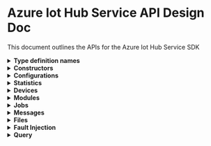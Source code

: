 ﻿# Azure Iot Hub Service API Design Doc

This document outlines the APIs for the Azure Iot Hub Service SDK

<details><summary><b>Type definition names</b></summary>

```text
Configuration - TwinConfiguration
Module - ModuleIdentity
Device - DeviceIdentity
Twin - TwinData
Interface - PnpInterface
Property - PnpProperty
Reported - PnpReported
Desired - PnpDesired
```

</details>

<details><summary><b>Constructors</b></summary>


Usage:

We start off with a string connection string, that we can copy from Azure portal.

```csharp
string connectionString = "HostName=<hub_hostname>.azure-devices.net;SharedAccessKeyName=<shared_access_policy>;SharedAccessKey=<shared_access_key>";
```

The client can now be initialized using:

Option 1:

```csharp
var client = new IoTHubServiceClient(connectionString);
```

Option 2:

```csharp
var endpoint = new Uri("http:<hub_hostname>.azure-devices.net");
var credential = new IotHubSasCredential("shared_access_policy", "shared_access_key");
credential.SasTokenTimeToLive = TimeSpan.FromMinutes(5);

var client = new IoTHubServiceClient(endpoint, credential);
```

```csharp
/// <summary>
/// Initializes a new instance of the <see cref="IoTHubServiceClient"/> class.
/// </summary>
/// <param name="connectionString">
/// The IoT Hub connection string, with either "iothubowner", "service", "registryRead" or "registryReadWrite" policy, as applicable.
/// For more information, see <see href="https://docs.microsoft.com/en-us/azure/iot-hub/iot-hub-devguide-security#access-control-and-permissions"/>.
/// </param>
public IoTHubServiceClient(string connectionString) {}

/// <summary>
/// Initializes a new instance of the <see cref="IoTHubServiceClient"/> class.
/// </summary>
/// <param name="connectionString">
/// The IoT Hub connection string, with either "iothubowner", "service", "registryRead" or "registryReadWrite" policy, as applicable.
/// For more information, see <see href="https://docs.microsoft.com/en-us/azure/iot-hub/iot-hub-devguide-security#access-control-and-permissions"/>.
/// </param>
/// <param name="options">
/// Options that allow configuration of requests sent to the IoT Hub service.
/// </param>
public IoTHubServiceClient(string connectionString, IoTHubServiceClientOptions options) {}

/// <summary>
/// Initializes a new instance of the <see cref="IoTHubServiceClient"/> class.
/// </summary>
/// <param name="endpoint">
/// The IoT Hub service instance endpoint to connect to.
/// </param>
/// <param name="credential">
/// The IoT Hub credentials, to be used for authenticating against an IoT Hub instance via SAS tokens.
/// </param>
/// <param name="options">
/// Options that allow configuration of requests sent to the IoT Hub service.
/// </param>
public IoTHubServiceClient(Uri endpoint, IotHubSasCredential credential, IoTHubServiceClientOptions options = default) {}

// TODO: Will be added once service implement's OAuth support

/// <summary>
/// Initializes a new instance of the <see cref="IoTHubServiceClient"/> class.
/// </summary>
/// <param name="endpoint">
/// The IoT Hub service instance endpoint to connect to.
/// </param>
/// <param name="credential">
/// The <see cref="TokenCredential"/> implementation which will be used to request for the authentication token.
///</param>
/// <param name="options">
/// Options that allow configuration of requests sent to the IoT Hub service.
/// </param>
public IoTHubServiceClient(Uri endpoint, TokenCredential credential, IoTHubServiceClientOptions options = default) {}

```

</details>

<details><summary><b>Configurations</b></summary>

APIs for managing configurations for devices and modules

```csharp

```

</details>

<details><summary><b>Statistics</b></summary>

APIs for getting statistics about devices and modules, as well as service statistics

```csharp

```

</details>

<details><summary><b>Devices</b></summary>
APIs for managing device identities, device twins, and querying devices

This sub-client has been implemented. Refer to [DevicesClient](./DevicesClient.cs).

</details>

<details><summary><b>Modules</b></summary>

APIs for managing module identities, module twins, and querying modules

This sub-client has been implemented. Refer to [ModulesClient](./ModulesClient.cs).

</details>

<details><summary><b>Jobs</b></summary>
APIs for using IotHub v2 jobs

```csharp

```

</details>

<details><summary><b>Messages</b></summary>
Feedback messages, sending cloud to device messages (missing from current swagger), and purging cloud to device message queue
```csharp
```
</details>

<details><summary><b>Files</b></summary>
APIs for getting file upload notifications (missing from current swagger)

```csharp
```

</details>

<details><summary><b>Fault Injection</b></summary>
Not sure if we'll expose these

```csharp
```

</details>

<details><summary><b>Query</b></summary>
APIs for querying on device or module identities

```csharp
```

</details>
